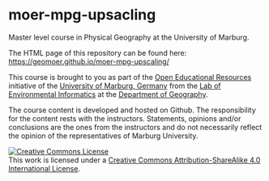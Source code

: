 # moer-mpg-upsacling
Master level course in Physical Geography at the University of Marburg.

The HTML page of this repository can be found here: https://geomoer.github.io/moer-mpg-upscaling/

This course is brought to you as part of the [Open Educational Resources](https://oer.uni-marburg.de) initiative of the [University of Marburg, Germany](https://www.uni-marburg.de/de) from the [Lab of Environmental Informatics](https://www.uni-marburg.de/en/fb19/disciplines/physisch/environmentalinformatics) at the [Department of Geography](https://www.uni-marburg.de/fb19).

The course content is developed and hosted on Github. 
The responsibility for the content rests with the instructors. Statements, opinions and/or conclusions are the ones from the instructors and do not necessarily reflect the opinion of the representatives of Marburg University.

<a rel="license" href="http://creativecommons.org/licenses/by-sa/4.0/"><img alt="Creative Commons License" style="border-width:0" src="https://i.creativecommons.org/l/by-sa/4.0/88x31.png" /></a><br />This work is licensed under a <a rel="license" href="http://creativecommons.org/licenses/by-sa/4.0/">Creative Commons Attribution-ShareAlike 4.0 International License</a>.
